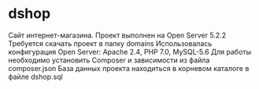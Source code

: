 # dshop
Сайт интернет-магазина.
Проект выполнен на Open Server 5.2.2
Требуется скачать проект в папку domains
Использовалась конфигурация Open Server: Apache 2.4, PHP 7.0, MySQL-5.6
Для работы необходимо установить Composer и зависимости из файла composer.json
База данных проекта находиться в корневом каталоге в файле dshop.sql
